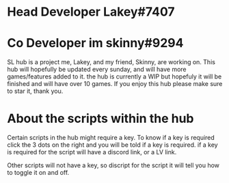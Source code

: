 # Head Developer Lakey#7407
# Co Developer im skinny#9294
SL hub is a project me, Lakey, and my friend, Skinny, are working on. This hub will hopefully be updated every sunday, and will have more games/features added to it. the hub is currently a WIP but hopefuly it will be finished and will have over 10 games. If you enjoy this hub please make sure to star it, thank you.

# About the scripts within the hub

Certain scripts in the hub might require a key. To know if a key is required click the 3 dots on the right and you will be told if a key is required. if a key is required for the script will have a discord link, or a LV link. 

Other scripts will not have a key, so discript for the script it will tell you how to toggle it on and off. 
